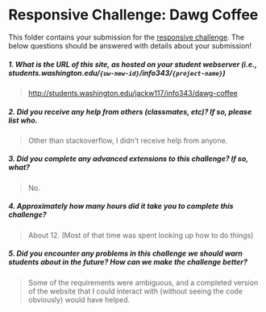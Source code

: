 # Responsive Challenge: Dawg Coffee

This folder contains your submission for the [responsive challenge](http://faculty.washington.edu/mikefree/info343/#/challenges/responsive). The below questions should be answered with details about your submission!

##### 1. What is the URL of this site, as hosted on your student webserver (i.e., students.washington.edu/<code>{uw-new-id}</code>/info343/<code>{project-name}</code>) #####
> http://students.washington.edu/jackw117/info343/dawg-coffee

##### 2. Did you receive any help from others (classmates, etc)? If so, please list who. #####
> Other than stackoverflow, I didn't receive help from anyone.

##### 3. Did you complete any advanced extensions to this challenge? If so, what? #####
> No.

##### 4. Approximately how many hours did it take you to complete this challenge? #####
> About 12. (Most of that time was spent looking up how to do things)

##### 5. Did you encounter any problems in this challenge we should warn students about in the future? How can we make the challenge better? #####
> Some of the requirements were ambiguous, and a completed version of the website that I could interact with (without seeing the code obviously) would have helped.
